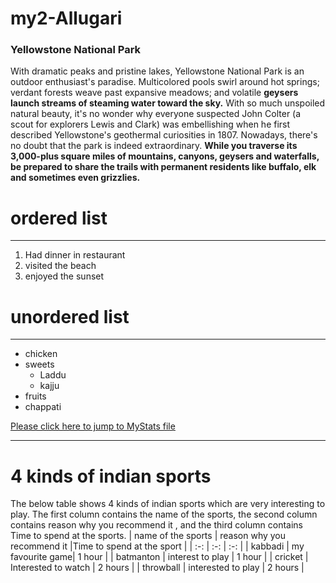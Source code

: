 # my2-Allugari
### Yellowstone National Park
With dramatic peaks and pristine lakes, Yellowstone National Park is an outdoor enthusiast's paradise. Multicolored pools swirl around hot springs; verdant forests weave past expansive meadows; and volatile **geysers launch streams of steaming water toward the sky.** With so much unspoiled natural beauty, it's no wonder why everyone suspected John Colter (a scout for explorers Lewis and Clark) was embellishing when he first described Yellowstone's geothermal curiosities in 1807. Nowadays, there's no doubt that the park is indeed extraordinary. **While you traverse its 3,000-plus square miles of mountains, canyons, geysers and waterfalls, be prepared to share the trails with permanent residents like buffalo, elk and sometimes even grizzlies.**
# ordered list

***

1. Had dinner in restaurant
2. visited the beach
3. enjoyed the sunset
# unordered list

***

* chicken
* sweets
    * Laddu
    * kajju
* fruits
* chappati

[Please click here to jump to MyStats file](MyStats.md)

***

 # 4 kinds of indian sports
 The below table shows 4 kinds of indian sports which are very interesting to play. The first column contains the name of the sports, the second column contains reason why you recommend it , and the third column contains Time to spend at the sports.
 | name of the sports | reason why you recommend it |Time to spend at the sport |
| :-: | :-: | :-: |
| kabbadi | my favourite game| 1 hour |
| batmanton | interest to play | 1 hour |
| cricket | Interested to watch | 2 hours |
| throwball | interested to play | 2 hours |
